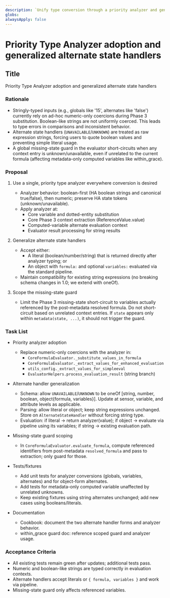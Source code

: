 ```yaml
---
description: `Unify type conversion through a priority analyzer and generalize alternate state handlers to accept literals or formula objects; scope missing-state guard to referenced variables.`
globs:
alwaysApply: false
---
```


# Priority Type Analyzer adoption and generalized alternate state handlers

## Title

Priority Type Analyzer adoption and generalized alternate state handlers

### Rationale

- Stringly-typed inputs (e.g., globals like '15', alternates like 'false') currently rely on ad-hoc numeric-only coercions
  during Phase 3 substitution. Boolean-like strings are not uniformly coerced. This leads to type errors in comparisons and
  inconsistent behavior.
- Alternate state handlers (`UNAVAILABLE`/`UNKNOWN`) are treated as raw expression strings, forcing users to quote boolean
  values and preventing simple literal usage.
- A global missing-state guard in the evaluator short-circuits when any context entry is unknown/unavailable, even if
  unrelated to the current formula (affecting metadata-only computed variables like within_grace).

### Proposal

1. Use a single, priority type analyzer everywhere conversion is desired
   - Analyzer behavior: boolean-first (HA boolean strings and canonical true/false), then numeric; preserve HA state tokens
     (unknown/unavailable).
   - Apply analyzer at:
     - Core variable and dotted-entity substitution
     - Core Phase 3 context extraction (ReferenceValue.value)
     - Computed-variable alternate evaluation context
     - Evaluator result processing for string results

2. Generalize alternate state handlers
   - Accept either:
     - A literal (boolean/number/string) that is returned directly after analyzer typing; or
     - An object with `formula:` and optional `variables:` evaluated via the standard pipeline.
   - Maintain compatibility for existing string expressions (no breaking schema changes in 1.0; we extend with oneOf).

3. Scope the missing-state guard
   - Limit the Phase 3 missing-state short-circuit to variables actually referenced by the post-metadata resolved formula. Do
     not short-circuit based on unrelated context entries. If `state` appears only within `metadata(state, ...)`, it should
     not trigger the guard.

### Task List

- Priority analyzer adoption
  - Replace numeric-only coercions with the analyzer in:
    - `CoreFormulaEvaluator._substitute_values_in_formula`
    - `CoreFormulaEvaluator._extract_values_for_enhanced_evaluation`
    - `utils_config._extract_values_for_simpleeval`
    - `EvaluatorHelpers.process_evaluation_result` (string branch)

- Alternate handler generalization
  - Schema: allow `UNAVAILABLE`/`UNKNOWN` to be oneOf [string, number, boolean, object{formula, variables}]. Update at
    sensor, variable, and attribute levels as applicable.
  - Parsing: allow literal or object; keep string expressions unchanged. Store on `AlternateStateHandler` without forcing
    string type.
  - Evaluation: if literal → return analyzer(value); if object → evaluate via pipeline using its variables; if string →
    existing evaluation path.

- Missing-state guard scoping
  - In `CoreFormulaEvaluator.evaluate_formula`, compute referenced identifiers from post-metadata `resolved_formula` and pass
    to extraction; only guard for those.

- Tests/fixtures
  - Add unit tests for analyzer conversions (globals, variables, alternates) and for object-form alternates.
  - Add tests for metadata-only computed variable unaffected by unrelated unknowns.
  - Keep existing fixtures using string alternates unchanged; add new cases using booleans/literals.

- Documentation
  - Cookbook: document the two alternate handler forms and analyzer behavior.
  - within_grace guard doc: reference scoped guard and analyzer usage.

### Acceptance Criteria

- All existing tests remain green after updates; additional tests pass.
- Numeric and boolean-like strings are typed correctly in evaluation contexts.
- Alternate handlers accept literals or `{ formula, variables }` and work via pipeline.
- Missing-state guard only affects referenced variables.
